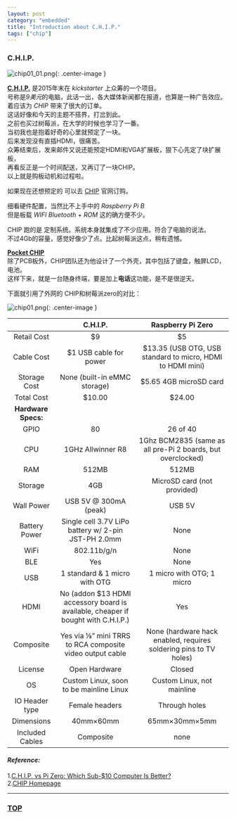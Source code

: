 ```yaml
---
layout: post
category: "embedded"
title: "Introduction about C.H.I.P."
tags: ["chip"]
---
```



### C.H.I.P.

<a name="top"></a>  

![chip01_01.png](http://7xifyp.com1.z0.glb.clouddn.com/chip01_01.png){: .center-image }

[**C.H.I.P.**](http://getchip.com/pages/chip) 是2015年末在 *kickstarter* 上众筹的一个项目。   
号称是*9美元*的电脑，此话一出，各大媒体新闻都在报道，也算是一种广告效应。  
着应该为 *CHIP* 带来了很大的订单。  
这话好像和今天的主题不搭界，打岔到此。  
之前也买过树莓派，在大学的时候也学习了一番。  
当初我也是抱着好奇的心里就预定了一块。  
后来发现没有直插HDMI，很痛苦。  
众筹结束后，发来邮件又说还能预定HDMI和VGA扩展板，狠下心先定了块扩展板，  
再看反正是一个时间配送，又再订了一块CHIP。  
以上就是购板动机和过程啦。  

如果现在还想预定的 可以去 [CHIP](http://getchip.com/pages/chip) 官网订购。  

细看硬件配置，当然比不上手中的 *Raspberry Pi B*    
但是板载 *WIFI* *Bluetooth* + *ROM* 这的确方便不少。  

CHIP 跑的是 定制系统。系统本身就集成了不少应用。符合了电脑的说法。  
不过4Gb的容量，感觉好像少了点。比起树莓派这点，稍有遗憾。  

[**Pocket CHIP**  ](http://getchip.com/pages/pocketchip)   
除了PCB板外，CHIP团队还为他设计了一个外壳，其中包括了键盘，触屏LCD，电池。  
这样下来，就是一台随身终端，要是加上**电话**这功能，是不是很逆天。  


下面就引用了外网的 CHIP和树莓派zero的对比：

![chip01.png](http://7xifyp.com1.z0.glb.clouddn.com/chip01.png){: .center-image }

|      |C.H.I.P. | Raspberry Pi Zero|
|:------:|:------:|:------:|
|Retail Cost|$9|$5|
|Cable Cost|$1 USB cable for power|$13.35 (USB OTG, USB standard to micro, HDMI to HDMI mini)|
|Storage Cost|None (built-in eMMC storage)|$5.65 4GB microSD card|
|Total Cost|$10.00|$24.00|
|**Hardware Specs:**| | |
|GPIO|80|26 of 40|
|CPU|1GHz Allwinner R8|1Ghz BCM2835 (same as all pre-Pi 2 boards, but overclocked)|
|RAM|512MB|512MB|
|Storage|4GB|MicroSD card (not provided)|
|Wall Power|USB 5V @ 300mA (peak)|USB 5V|
|Battery Power|Single cell 3.7V LiPo battery w/ 2-pin JST-PH 2.0mm|None|
|WiFi|802.11b/g/n|None|
|BLE|Yes|None|
|USB|1 standard & 1 micro with OTG|1 micro with OTG; 1 micro|
|HDMI|No (addon $13 HDMI accessory board is available, cheaper if bought with C.H.I.P.)|Yes|
|Composite|Yes via ⅛” mini TRRS to RCA composite video output cable|None (hardware hack enabled, requires soldering pins to TV holes)|
|License|Open Hardware|Closed|
|OS|Custom Linux, soon to be mainline Linux|Custom Linux, not mainline|
|IO Header type|Female headers|Through holes|
|Dimensions|40mm×60mm|65mm×30mm×5mm|
|Included Cables|Composite|none|



#### *Reference:*   

1.[C.H.I.P. vs Pi Zero: Which Sub-$10 Computer Is Better?](http://makezine.com/2015/11/28/chip-vs-pi-zero/# )   
2.[CHIP Homepage](http://getchip.com/pages/chip)


- - - 

### [TOP](#top)
